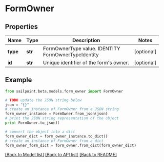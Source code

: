 # FormOwner


## Properties
Name | Type | Description | Notes
------------ | ------------- | ------------- | -------------
**type** | **str** | FormOwnerType value. IDENTITY FormOwnerTypeIdentity | [optional] 
**id** | **str** | Unique identifier of the form&#39;s owner. | [optional] 

## Example

```python
from sailpoint.beta.models.form_owner import FormOwner

# TODO update the JSON string below
json = "{}"
# create an instance of FormOwner from a JSON string
form_owner_instance = FormOwner.from_json(json)
# print the JSON string representation of the object
print FormOwner.to_json()

# convert the object into a dict
form_owner_dict = form_owner_instance.to_dict()
# create an instance of FormOwner from a dict
form_owner_form_dict = form_owner.from_dict(form_owner_dict)
```
[[Back to Model list]](../README.md#documentation-for-models) [[Back to API list]](../README.md#documentation-for-api-endpoints) [[Back to README]](../README.md)


